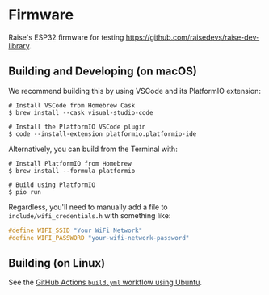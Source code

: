 # Firmware 

Raise's ESP32 firmware for testing <https://github.com/raisedevs/raise-dev-library>.

## Building and Developing (on macOS)

We recommend building this by using VSCode and its PlatformIO extension:

```console
# Install VSCode from Homebrew Cask
$ brew install --cask visual-studio-code

# Install the PlatformIO VSCode plugin
$ code --install-extension platformio.platformio-ide
```

Alternatively, you can build from the Terminal with:

```console
# Install PlatformIO from Homebrew
$ brew install --formula platformio

# Build using PlatformIO
$ pio run
```

Regardless, you'll need to manually add a file to `include/wifi_credentials.h` with something like:

```c
#define WIFI_SSID "Your WiFi Network"
#define WIFI_PASSWORD "your-wifi-network-password"
```

## Building (on Linux)

See the [GitHub Actions `build.yml` workflow using Ubuntu](https://github.com/raisedevs/firmware/blob/main/.github/workflows/build.yml).
